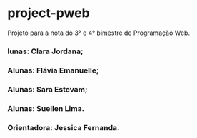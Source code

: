 # project-pweb
Projeto para a nota do 3° e 4° bimestre de Programação Web.

### lunas: Clara Jordana;
### Alunas: Flávia Emanuelle;
### Alunas: Sara Estevam;
### Alunas: Suellen Lima.

### Orientadora: Jessica Fernanda.
